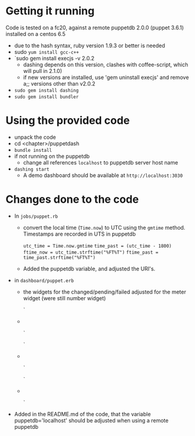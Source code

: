 Getting it running
==================

Code is tested on a fc20, against a remote puppetdb 2.0.0 (puppet 3.6.1) installed on a centos 6.5

* due to the hash syntax, ruby version 1.9.3 or better is needed
* sudo `yum install gcc-c++`
* `sudo gem install execjs -v 2.0.2
  * dashing depends on this version, clashes with coffee-script, which will pull in 2.1.0)
  * if new versions are installed, use 'gem uninstall execjs' and remove a;; versions other than v2.0.2
* `sudo gem install dashing`
* `sudo gem install bundler`

Using the provided code
=======================

* unpack the code
* cd \<chapter\>/puppetdash
* `bundle install`
* if not running on the puppetdb
  * change all references `localhost` to puppetdb server host name
* `dashing start`
  * A demo dashboard should be available at `http://localhost:3030`

Changes done to the code
========================

* In `jobs/puppet.rb`
  * convert the local time (`Time.now`) to UTC using the `gmtime` method. Timestamps are recorded in UTS in puppetdb

    `utc_time = Time.now.gmtime`
    `time_past = (utc_time - 1800)`
    `ftime_now = utc_time.strftime("%FT%T")`
    `ftime_past = time_past.strftime("%FT%T")`

  * Added the puppetdb variable, and adjusted the URI's.
* in `dashboard/puppet.erb`
  * the widgets for the changed/pending/failed  adjusted for the meter widget (were still number widget)

    `<li data-row="1" data-col="1" data-sizex="1" data-sizey="1">
      <div data-id="pupchanged" data-view="Meter" data-min="0" data-max="100" data-title="Changed" style="background-color:#96bf48"></div>
    </li>`

    `<li data-row="1" data-col="1" data-sizex="1" data-sizey="1">
      <div data-id="puppending" data-view="Meter" data-min="0" data-max="100" data-title="Pending" ></div>
    </li>`

    `<li data-row="1" data-col="1" data-sizex="1" data-sizey="1">
      <div data-id="pupfailed" data-view="Meter" data-min="0" data-max="100" data-title="Failed" class="status-danger"></div>
    </li>`

* Added in the README.md of the code, that the variable puppetdb='localhost' should be adjusted when using a remote puppetdb


